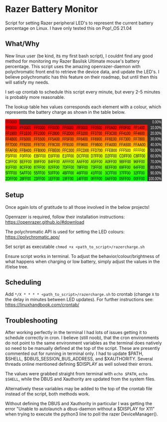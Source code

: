 # Razer Battery Monitor
Script for setting Razer peripheral LED's to represent the current battery percentage on Linux. I have only tested this on Pop!_OS 21.04


## What/Why
New linux user (be kind, its my first bash script), I couldnt find any good method for monitoring my Razer Basilsk Ultimate mouse's battery percentage. This script uses the amazing openrazer-daemon with polychromatic front end to retrieve the device data, and update the LED's. I believe polychromatic has this feature on their roadmap, but until then this will satisfy my needs.

I set-up crontab to schedule this script every minute, but every 2-5 minutes is probably more reasonable.

The lookup table hex values corresponds each element with a colour, which represents the battery charge as shown in the table below.

<img src="colour_gradient.png" alt="drawing" height="200"/>




## Setup
Once again lots of gratitude to all those involved in the below projects!

Openrazer is required, follow their installation instructions: https://openrazer.github.io/#download

The polychromatic API is used for setting the LED colours: https://polychromatic.app/

Set script as executable `chmod +x <path_to_script>/razercharge.sh`

Ensure script works in terminal. To adjust the behavior/colour/brightness of what happens when charging or low battery, simply adjust the values in the if/else tree.

## Scheduling
 Add `*/X * * * * <path_to_script>/razercharge.sh` to crontab (change `X` to the delay in minutes between LED updates). For further instructions see: https://linuxhandbook.com/crontab/



## Troubleshooting
After working perfectly in the terminal I had lots of issues getting it to schedule correctly in cron. I believe (still noob), that the cron environments do not point to the same environment variables as the terminal does natively so need to be manually defined at the top of the script. These are presently commented out for running in terminal only. I had to update $PATH, $SHELL, $DBUS_SESSION_BUS_ADDRESS, and $XAUTHORITY. Several threads online mentioned defining $DISPLAY as well solved their errors.

The values were grabbed straight from terminal with `echo $PATH`, `echo $SHELL`, while the DBUS and Xauthority are updated from the system files.

Alternatively these variables may be added to the top of the crontab file instead of the script, both methods work.

Without defining the DBUS and Xauthority in particular I was getting the error "Unable to autolaunch a dbus-daemon without a $DISPLAY for X11" when trying to execute the python3 line to poll the razer DeviceManager().